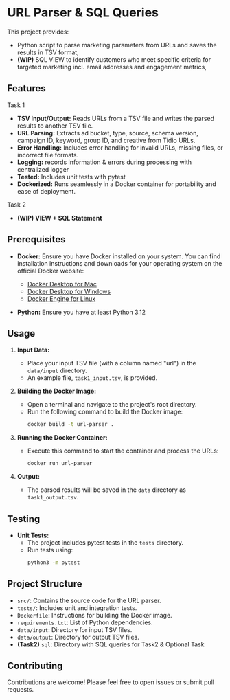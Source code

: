 # URL Parser & SQL Queries

This project provides:
- Python script to parse marketing parameters from URLs and saves the results in TSV format,
- **(WIP)** SQL VIEW to identify customers who meet specific criteria for targeted marketing incl. email addresses and 
engagement metrics,


## Features
Task 1 
- **TSV Input/Output:** Reads URLs from a TSV file and writes the parsed results to another TSV file.
- **URL Parsing:** Extracts ad bucket, type, source, schema version, campaign ID, keyword, group ID, and creative from Tidio URLs.
- **Error Handling:** Includes error handling for invalid URLs, missing files, or incorrect file formats.
- **Logging:**  records information & errors during processing with centralized logger
- **Tested:** Includes unit tests with pytest 
- **Dockerized:** Runs seamlessly in a Docker container for portability and ease of deployment.

Task 2
- **(WIP) VIEW + SQL Statement**

## Prerequisites
- **Docker:** Ensure you have Docker installed on your system. You can find installation instructions and downloads for your operating system on the official Docker website:

   - [Docker Desktop for Mac]([https://www.docker.com/products/docker-desktop/](https://www.docker.com/products/docker-desktop/))
   - [Docker Desktop for Windows]([https://www.docker.com/products/docker-desktop/](https://www.docker.com/products/docker-desktop/))
   - [Docker Engine for Linux]([https://docs.docker.com/engine/install/](https://docs.docker.com/engine/install/))

- **Python:** Ensure you have at least Python 3.12 
## Usage
1. **Input Data:**
   - Place your input TSV file (with a column named "url") in the `data/input` directory.
   - An example file, `task1_input.tsv`, is provided.

2. **Building the Docker Image:**
   - Open a terminal and navigate to the project's root directory.
   - Run the following command to build the Docker image:
     ```bash
     docker build -t url-parser .
     ```

3. **Running the Docker Container:**
   - Execute this command to start the container and process the URLs:
     ```bash
     docker run url-parser
     ```

4. **Output:**
   - The parsed results will be saved in the `data` directory as `task1_output.tsv`.

## Testing
- **Unit Tests:**
   - The project includes pytest tests in the `tests` directory.
   - Run tests using:
     ```bash
     python3 -m pytest
     ```

## Project Structure
- `src/`: Contains the source code for the URL parser.
- `tests/`: Includes unit and integration tests.
- `Dockerfile`: Instructions for building the Docker image.
- `requirements.txt`: List of Python dependencies.
- `data/input`: Directory for input TSV files.
- `data/output`: Directory for output TSV files.
- **(Task2)** `sql`: Directory with SQL queries for Task2 & Optional Task


## Contributing
Contributions are welcome! Please feel free to open issues or submit pull requests.
